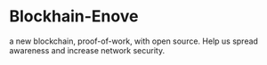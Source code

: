 # Blockhain-Enove
a new blockchain, proof-of-work, with open source. Help us spread awareness and increase network security.
